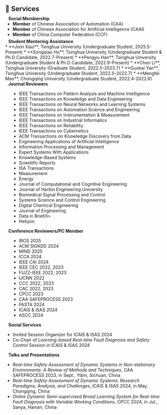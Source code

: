 <h1 id="services"></h1>

<h2 style="margin: 60px 0px 10px;">📜 Services</h2>

<h4 style="margin:0 10px 0;">Social Membership</h4>

<ul style="margin:0 0 5px;">
  <li><autocolor><strong>Member</strong> of Chinese Association of Automation (CAA)</autocolor></li>
  <li><autocolor><strong>Member</strong> of Chinese Association for Artificial Intelligence (CAAI)</autocolor></li> 
    <li><autocolor><strong>Member</strong> of China Computer Federation (CCF)</autocolor></li>  
</ul>

<h4 style="margin:0 10px 0;">Student Mentoring Assistance</h4>
* **Jixin Xiao**,  Tsinghua University (Undergraduate Student, 2025.5-Present)
* **Songqiao Hu**,  Tsinghua University (Undergraduate Student & Ph.D Candidate, 2022.7-Present)
* **Pengyu Han**, Tsinghua University  (Undergraduate Student & Ph.D Candidate, 2022.9-Present)
* **Chen Li**, Tsinghua University (Graduate Student, 2022.5-2023.7)
* **Guokai Yan**, Tsinghua University (Undergraduate Student, 2022.5-2022.7)
* **Mengfei Mao**, Chongqing University (Undergraduate Student, 2022.4-2022.6)


<h4 style="margin:0 10px 0;">Journal Reviewers</h4>
<ul style="list-style-type:disc; margin-left:20px;">
    <li>IEEE Transactions on Pattern Analysis and Machine Intelligence</li>
    <li>IEEE Transactions on Knowledge and Data Engineering</li>
    <li>IEEE Transactions on Neural Networks and Learning Systems</li>
    <li>IEEE Transactions on Automation Science and Engineering</li>
    <li>IEEE Transactions on Instrumentation & Measurement</li>
    <li>IEEE Transactions on Industrial Informatics</li>
    <li>IEEE Transactions on Reliability</li>
    <li>IEEE Transactions on Cybernetics</li>
    <li>ACM Transactions on Knowledge Discovery from Data</li>
    <li>Engineering Applications of Artificial Intelligence</li>
    <li>Information Processing and Management</li>
    <li>Expert Systems With Applications</li>
    <li>Knowledge-Based Systems</li>
    <li>Scientific Reports</li>
    <li>ISA Transactions</li>
    <li>Measurement</li>
    <li>Energy</li>
    <li>Journal of Computational and Cognitive Engineering </li>
    <li>Journal of Harbin Engineering University</li>
    <li>Biomedical Signal Processing and Control</li>
    <li>Systems Science and Control Engineering</li>
    <li>Digital Chemical Engineering</li>
    <li>Journal of Engineering</li>
    <li>Data in Brief/li>
    <li>Heliyon</li>
</ul>

<h4 style="margin:0 10px 0;">Conference Reviewers/PC Member</h4>
<ul style="list-style-type:disc; margin-left:20px;">
    <li>IROS 2025</li>
    <li>ACM SIGKDD 2024</li>
    <li>MIND 2025</li>
    <li>ICCA 2024</li>
    <li>IEEE CAI 2024</li>
    <li>IEEE CEC 2022, 2023</li>
    <li>FUZZ-IEEE 2022, 2023</li>
    <li>IJCNN 2022</li>
    <li>CCC 2022, 2023</li>
    <li>CAC 2022, 2023</li>
    <li>CPCC 2023</li>
    <li>CAA SAFEPROCESS 2023</li>
    <li>FASTA 2024</li>
    <li>ICAIS & ISAS 2024</li>
    <li>ASCC 2024</li>
</ul>

<h4 style="margin:0 10px 0;">Social Services</h4>

* Invited Session Organizer for ICAIS & ISAS  2024
* Co-Chair of *Learning-based Real-time Fault Diagnosis and Safety Control* Session in ICAIS & ISAS  2024

<h4 style="margin:0 10px 0;">Talks and Presentations</h4>

* *Real-time Safety Assessment of Dynamic Systems in Non-stationary Environments: A Review of Methods and Techniques*,  CAA SAFEPROCESS 2023, in Sept., Yibin, Sichuan, China
* *Real-time Safety Assessment of Dynamic Systems: Research Paradigms, Analysis, and Challenges*, ICAIS & ISAS 2024, in May, Chongqing, China
* *Online Dynamic Semi-supervised Broad Learning System for Real-time Fault Diagnosis with Variable Working Conditions*, CPCC 2024, in Jul., Sanya, Hainan, China









